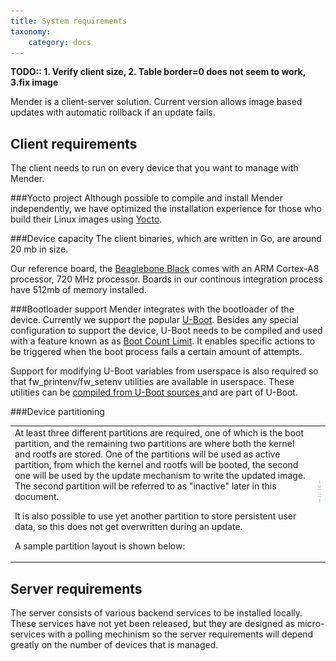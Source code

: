 ```yaml
---
title: System requirements
taxonomy:
    category: docs
---
```


<b>TODO:: 1. Verify client size, 2. Table border=0 does not seem to work, 3.fix image</b>

Mender is a client-server solution. Current version allows image based updates with automatic rollback if an update fails.

## Client requirements

The client needs to run on every device that you want to manage with Mender. 

###Yocto project
Although possible to compile and install Mender independently, we have optimized the installation experience for those who build their Linux images using <a href="https://www.yoctoproject.org target=_blank">Yocto</a>.

###Device capacity
The client binaries, which are written in Go, are around 20 mb in size. 

Our reference board, the <a href="http://beagleboard.org/bone target=_blank">Beaglebone Black</a> comes with an ARM Cortex-A8 processor, 720 MHz processor. Boards in our continous integration process have 512mb of memory installed.

###Bootloader support
Mender integrates with the bootloader of the device. Currently we support the popular <a href="http://www.denx.de/wiki/view/DULG/UBootBootCountLimit target=_blank">U-Boot</a>. Besides any special configuration to support the device, U-Boot needs to be compiled and used with a feature known as as <a href="http://www.denx.de/wiki/view/DULG/UBootBootCountLimit target=_blank">Boot Count Limit</a>. It enables specific actions to be triggered when the boot process fails a certain amount of attempts.


Support for modifying U-Boot variables from userspace is also required so that fw_printenv/fw_setenv utilities are available in userspace. These utilities can be 
<a href="http://www.denx.de/wiki/view/DULG/HowCanIAccessUBootEnvironmentVariablesInLinux target=_blank">compiled from U-Boot sources </a>and are part of U-Boot.

###Device partitioning
<table border="0">
<tr><td>At least three different partitions are required, one of which is the boot partition, and the remaining two partitions are where both the kernel and rootfs are stored. One of the partitions will be used as active partition, from which the kernel and rootfs will be booted, the second one will be used by the update mechanism to write the updated image. The second partition will be referred to as "inactive" later in this document.

It is also possible to use yet another partition to store persistent user data, so this does not get overwritten during an update.

A sample partition layout is shown below:
</td>
<td>
<img src="mender_client_partition_layout.png" alt="Mender client partition layout" height="42" width="42">
</td>
</tr>
</table>


## Server requirements

The server consists of various backend services to be installed locally. These services have not yet been released, but they are designed as micro-services with a polling mechinism so the server requirements will depend greatly on the number of devices that is managed.